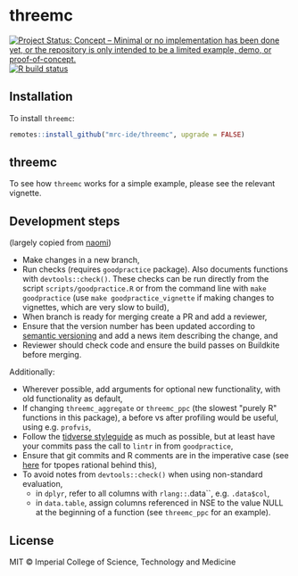 # threemc

<!-- badges: start -->
[![Project Status: Concept – Minimal or no implementation has been done yet, or the repository is only intended to be a limited example, demo, or proof-of-concept.](https://www.repostatus.org/badges/latest/concept.svg)](https://www.repostatus.org/#concept)
[![R build status](https://github.com/mrc-ide/threemc/workflows/R-CMD-check/badge.svg)](https://github.com/mrc-ide/threemc/actions)
<!-- badges: end -->

## Installation

To install `threemc`:

```r
remotes::install_github("mrc-ide/threemc", upgrade = FALSE)
```
## threemc ##

To see how `threemc` works for a simple example, please see the relevant vignette.

## Development steps ##

(largely copied from [naomi](https://github.com/mrc-ide/naomi))
- Make changes in a new branch,
- Run checks (requires `goodpractice` package). Also documents functions with
  `devtools::check()`. These checks can be run directly from the script
  `scripts/goodpractice.R` or from the command line with `make goodpractice`
  (use `make goodpractice_vignette` if making changes to vignettes, which are
  very slow to build),
- When branch is ready for merging create a PR and add a reviewer,
- Ensure that the version number has been updated according to 
  [semantic versioning](https://semver.org/) and add a news item describing the 
  change, and
- Reviewer should check code and ensure the build passes on Buildkite before 
  merging.

Additionally: 
- Wherever possible, add arguments for optional new functionality, with old 
  functionality as default,
- If changing `threemc_aggregate` or `threemc_ppc` (the slowest "purely R" 
  functions in this package), a before vs after profiling would be useful,
  using e.g. `profvis`,
- Follow the [tidverse styleguide](https://style.tidyverse.org) as much as
  possible, but at least have your commits pass the call to `lintr` in 
  from `goodpractice`,
- Ensure that git commits and R comments are in the imperative case (see 
  [here](https://tbaggery.com/2008/04/19/a-note-about-git-commit-messages.html)
  for tpopes rational behind this),
- To avoid notes from `devtools::check()` when using non-standard evaluation, 
  - in `dplyr`, refer to all columns with `rlang::`.data``, e.g. `.data$col`,
  - in `data.table`, assign columns referenced in NSE to the value NULL at the 
  beginning of a function (see `threemc_ppc` for an example). 

## License

MIT © Imperial College of Science, Technology and Medicine
